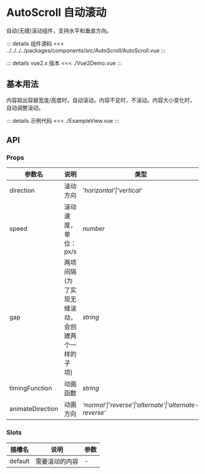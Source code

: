 # AutoScroll 自动滚动

自动(无缝)滚动组件，支持水平和垂直方向。

::: details 组件源码
<<< ../../../../packages/components/src/AutoScroll/AutoScroll.vue
:::

::: details vue2.x 版本
<<< ./Vue2Demo.vue
:::

## 基本用法

<script lang="ts" setup>
import ExampleView from './ExampleView.vue'
</script>

内容超出容器宽度/高度时，自动滚动。内容不足时，不滚动。内容大小变化时，自动调整滚动。

<ExampleView />

::: details 示例代码
<<< ./ExampleView.vue
:::

## API

### Props

| 参数名 | 说明 | 类型 | 默认值 |
| --- | --- | --- | --- |
| direction | 滚动方向 | _'horizontal'\|'vertical'_ | `horizontal` |
| speed | 滚动速度，单位：px/s | _number_ | `50` |
| gap | 两项间隔(为了实现无缝滚动，会创建两个一样的子项) | _string_ | `20px` |
| timingFunction | 动画函数 | _string_ | `linear` |
| animateDirection | 动画方向 | _'normal'\|'reverse'\|'alternate'\|'alternate-reverse'_ | `normal` |

### Slots

| 插槽名 | 说明 | 参数 |
| --- | --- | --- |
| default | 需要滚动的内容 | - |
